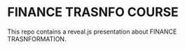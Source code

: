 # FINANCE TRASNFO COURSE

This repo contains a reveal.js presentation about FINANCE TRASNFORMATION.
